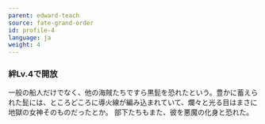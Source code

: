 ```yaml
---
parent: edward-teach
source: fate-grand-order
id: profile-4
language: ja
weight: 4
---
```


### 絆Lv.4で開放

一般の船人だけでなく、他の海賊たちですら黒髭を恐れたという。豊かに蓄えられた髭には、ところどころに導火線が編み込まれていて、爛々と光る目はまさに地獄の女神そのものだったとか。
部下たちもまた、彼を悪魔の化身と恐れた。
